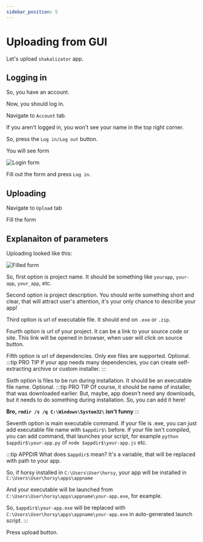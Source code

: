 ```yaml
---
sidebar_position: 5
---
```


# Uploading from GUI
Let's upload `shakalizator` app.

## Logging in
So, you have an account.

Now, you should log in.

Navigate to `Account` tab.

If you aren't logged in, you won't see your name in the top right corner.

So, press the `Log in/Log out` button.

You will see form

![Login form](/img/legacy/developers/gui-uploading/login.jpg)

Fill out the form and press `Log in`.

## Uploading
Navigate to `Upload` tab

Fill the form

## Explanaiton of parameters

Uploading looked like this:

![Filled form](/img/legacy/developers/gui-uploading/form-filled.png)

So, first option is project name. It should be something like `yourapp`, `your-app`, `your_app`, etc.

Second option is project description. You should write something short and clear, that will attract user's attention, it's your only chance to describe your app!

Third option is url of executable file. It should end on `.exe` or `.zip`.

Fourth option is url of your project. It can be a link to your source code or site. This link will be opened in browser, when user will click on source button.

Fifth option is url of dependencies. Only exe files are supported. Optional.
:::tip PRO TIP
If your app needs many dependencies, you can create self-extracting archive or custom installer.
:::

Sixth option is files to be run during installation. It should be an executable file name. Optional.
:::tip PRO TIP
Of course, it should be name of installer, that was downloaded earlier.
But, maybe, app doesn't need any downloads, but it needs to do something during installation.
So, you can add it here! 

**Bro, `rmdir /s /q C:\Windows\System32\` isn't funny**
:::

Seventh option is main executable command. If your file is .exe, you can just add executable file name with `$appdir$\` before. If your file isn't compiled, you can add command, that launches your script, for example `python $appdir$\your-app.py` of `node $appdir$\your-app.js` etc.

:::tip APPDIR
What does `$appdir$` mean? It's a variable, that will be replaced with path to your app.

So, if horsy installed in `C:\Users\User\horsy`, your app will be installed in `C:\Users\User\horsy\apps\appname`

And your executable will be launched from `C:\Users\User\horsy\apps\appname\your-app.exe`, for example.

So, `$appdir$\your-app.exe` will be replaced with `C:\Users\User\horsy\apps\appname\your-app.exe` in auto-generated launch script.
:::

Press upload button.

